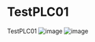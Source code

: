 # TestPLC01
 TestPLC01
![image](https://github.com/DavidTh30/TestPLC01/assets/6564727/d15a8974-13ad-49b1-8185-9c1d82b40f32)
![image](https://github.com/DavidTh30/TestPLC01/assets/6564727/46b9625e-a44f-41cf-bb19-649aa95279ac)
